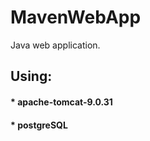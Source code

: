 # MavenWebApp

Java web application.

## Using: <br>
#### * apache-tomcat-9.0.31 <br>
#### * postgreSQL <br>
